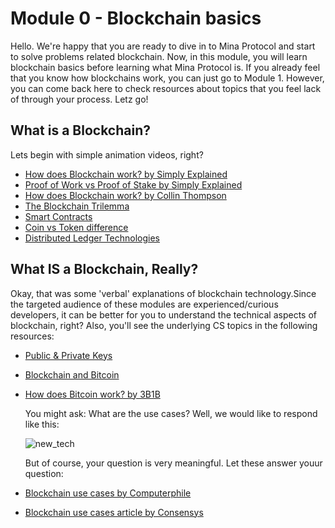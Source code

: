 # Module 0 - Blockchain basics

Hello. We're happy that you are ready to dive in to Mina Protocol and start to solve problems related blockchain. Now, in this module, you will learn blockchain basics before learning what Mina Protocol is. If you already feel that you know how blockchains work, you can just go to Module 1. However, you can come back here to check resources about topics that you feel lack of through your process. Letz go!

## What is a Blockchain? 

Lets begin with simple animation videos, right? 

- [How does Blockchain work? by Simply Explained](https://www.youtube.com/watch?v=SSo_EIwHSd4&list=PLzvRQMJ9HDiQF_5bEErheiAawrJ-2zQoI&index=17)
- [Proof of Work vs Proof of Stake by Simply Explained](https://www.youtube.com/watch?v=M3EFi_POhps&list=PLzvRQMJ9HDiQF_5bEErheiAawrJ-2zQoI&index=10)
- [How does Blockchain work? by Collin Thompson](https://medium.com/blockchain-review/how-does-the-blockchain-work-for-dummies-explained-simply-9f94d386e093)
- [The Blockchain Trilemma](https://defi-planet.com/2022/02/what-is-the-blockchain-trilemma/)
- [Smart Contracts](https://www.youtube.com/watch?v=ZE2HxTmxfrI&list=PLzvRQMJ9HDiQF_5bEErheiAawrJ-2zQoI&index=17)
- [Coin vs Token difference](https://www.youtube.com/watch?v=aLh8jlYYvZA)
- [Distributed Ledger Technologies](https://medium.com/@barrymartinjr/demystifying-distributed-ledger-dlt-an-in-depth-exploration-of-its-definition-functionality-8a829494bd4d#:~:text=DLT%2C%20also%20known%20as%20a,or%20computers%20in%20a%20network)
## What IS a Blockchain, Really?

Okay, that was some 'verbal' explanations of blockchain technology.Since the targeted audience of these modules are experienced/curious developers, it can be better for you to understand the technical aspects of blockchain, right? Also, you'll see the underlying CS topics in the following resources:

- [Public & Private Keys](https://www.youtube.com/watch?v=_zyKvPvh808)
- [Blockchain and Bitcoin](https://www.youtube.com/watch?v=qcuc3rgwZAE&t=660s)
- [How does Bitcoin work? by 3B1B](https://www.youtube.com/watch?v=bBC-nXj3Ng4)

  You might ask: What are the use cases? Well, we would like to respond like this:
  
  ![new_tech](https://github.com/saitunc/MinaModules/assets/109796545/c9269350-d36a-473c-b823-d64159382ad5)

  But of course, your question is very meaningful. Let these answer youur question:

- [Blockchain use cases by Computerphile](https://www.youtube.com/watch?v=qBAOsB6ETrY)
- [Blockchain use cases article by Consensys](https://consensys.io/blockchain-use-cases)
